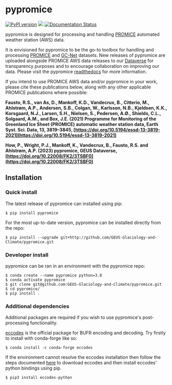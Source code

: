 # pypromice
[![PyPI version](https://badge.fury.io/py/pypromice.svg)](https://badge.fury.io/py/pypromice)
[![](<https://img.shields.io/badge/Dataverse DOI-10.22008/FK2/3TSBF0-orange>)](https://www.doi.org/10.22008/FK2/3TSBF0) [![Documentation Status](https://readthedocs.org/projects/pypromice/badge/?version=latest)](https://pypromice.readthedocs.io/en/latest/?badge=latest)
 
pypromice is designed for processing and handling [PROMICE](https://promice.dk) automated weather station (AWS) data.

It is envisioned for pypromice to be the go-to toolbox for handling and processing [PROMICE](https://promice.dk) and [GC-Net](http://cires1.colorado.edu/steffen/gcnet/) datasets. New releases of pypromice are uploaded alongside PROMICE AWS data releases to our [Dataverse](https://dataverse.geus.dk/dataverse/PROMICE) for transparency purposes and to encourage collaboration on improving our data. Please visit the pypromice [readthedocs](https://pypromice.readthedocs.io/en/latest/?badge=latest) for more information. 

If you intend to use PROMICE AWS data and/or pypromice in your work, please cite these publications below, along with any other applicable PROMICE publications where possible:

**Fausto, R.S., van As, D., Mankoff, K.D., Vandecrux, B., Citterio, M., Ahlstrøm, A.P., Andersen, S.B., Colgan, W., Karlsson, N.B., Kjeldsen, K.K., Korsgaard, N.J., Larsen, S.H., Nielsen, S., Pedersen, A.Ø., Shields, C.L., Solgaard, A.M., and Box, J.E. (2021) Programme for Monitoring of the Greenland Ice Sheet (PROMICE) automatic weather station data, Earth Syst. Sci. Data, 13, 3819–3845, [https://doi.org/10.5194/essd-13-3819-2021](https://doi.org/10.5194/essd-13-3819-2021)**

**How, P., Wright, P.J., Mankoff, K., Vandecrux, B., Fausto, R.S. and Ahlstrøm, A.P. (2023) pypromice, GEUS Dataverse, [https://doi.org/10.22008/FK2/3TSBF0](https://doi.org/10.22008/FK2/3TSBF0)** 


## Installation

### Quick install

The latest release of pypromice can installed using pip:

```
$ pip install pypromice
```

For the most up-to-date version, pypromice can be installed directly from the repo: 

```
$ pip install --upgrade git+http://github.com/GEUS-Glaciology-and-Climate/pypromice.git
```

### Developer install
	
pypromice can be ran in an environment with the pypromice repo:

```
$ conda create --name pypromice python=3.8
$ conda activate pypromice
$ git clone git@github.com:GEUS-Glaciology-and-Climate/pypromice.git
$ cd pypromice/
$ pip install .
```

### Additional dependencies

Additional packages are required if you wish to use pypromice's post-processing functionality. 

[eccodes](https://confluence.ecmwf.int/display/ECC/ecCodes+installation) is the official package for BUFR encoding and decoding. Try firstly to install with conda-forge like so:

```
$ conda install -c conda-forge eccodes
```

If the environment cannot resolve the eccodes installation then follow the steps documented [here](https://gist.github.com/MHBalsmeier/a01ad4e07ecf467c90fad2ac7719844a) to download eccodes and then install eccodes' python bindings using pip.

```
$ pip3 install eccodes-python
```

